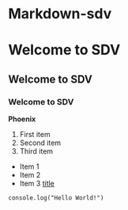 # Markdown-sdv

# Welcome to SDV
## Welcome to  SDV
### Welcome to SDV

**Phoenix**

1. First item
2. Second item
3. Third item

- Item 1
- Item 2
- Item 3
[title](https://www.youtube.com/watch?v=dQw4w9WgXcQ)

`console.log("Hello World!")`
